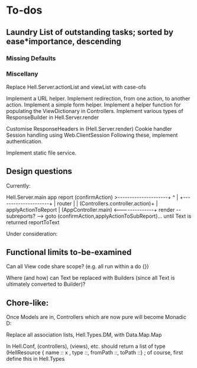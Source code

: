 # To-dos

## Laundry List of outstanding tasks; sorted by ease*importance, descending

### Missing Defaults

### Miscellany

Replace Hell.Server.actionList and viewList with case-ofs

Implement a URL helper.
Implement redirection, from one action, to another action.
Implement a simple form helper.
Implement a helper function for populating the ViewDictionary in Controllers.
Implement various types of ResponseBuilder in Hell.Server.render

Customise ResponseHeaders in (Hell.Server.render)
  Cookie handler
    Session handling using Web.ClientSession
      Following these, implement authentication.

Implement static file service.

## Design questions  

Currently:

  Hell.Server.main
    app
      report
        (confirmAction) >---------------------+
                     ^                        |
                     +---------------------+  |
          router                           |  |
            (Controllers.controller.action)+  |
        applyActionToReport                   |
          (AppController.main) <--------------+
      render -- subreports? --> goto (confirmAction,applyActionToSubReport)...
                                  until Text is returned
        reportToText

Under consideration:

## Functional limits to-be-examined

Can all View code share scope? (e.g. all run within a do {})

Where (and how) can Text be replaced with Builders (since all Text is
ultimately converted to Builder)?

## Chore-like:

Once Models are in, Controllers which are now pure will become Monadic D:

Replace all association lists, Hell.Types.DM, with Data.Map.Map

In Hell.Conf, (controllers), (views), etc. should return a list of type
(HellResource { name :: x ,  type ::, fromPath ::, toPath ::} ; of course,
first define this in Hell.Types
